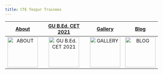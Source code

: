 ```yaml
---
title: CTE Tezpur Trainees
---
```


| [About](about) | [GU B.Ed. CET 2021](gubedcet21) | [Gallery](gallery) | [Blog](blog) |
| :-: | :-: | :-: | :-: |
| <a href="about"><image src="img/info.png" title="ABOUT" width=100> | <a href="gubedcet21"><image src="img/data.png" title="GU B.Ed. CET 2021" width=100> | <a href="gallery"><image src="img/gallery.png" title="GALLERY" width=100> | <a href="gallery"><image src="img/blog.png" title="BLOG" width=100> |